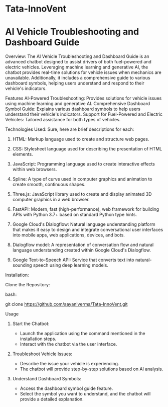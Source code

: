 # Tata-InnoVent

# AI Vehicle Troubleshooting and Dashboard Guide
Overview:
The AI Vehicle Troubleshooting and Dashboard Guide is an advanced chatbot designed to assist drivers of both fuel-powered and electric vehicles. Leveraging machine learning and generative AI, the chatbot provides real-time solutions for vehicle issues when mechanics are unavailable. Additionally, it includes a comprehensive guide to various dashboard symbols, helping users understand and respond to their vehicle's indicators.

Features
AI-Powered Troubleshooting: Provides solutions for vehicle issues using machine learning and generative AI.
Comprehensive Dashboard Symbol Guide: Explains various dashboard symbols to help users understand their vehicle's indicators.
Support for Fuel-Powered and Electric Vehicles: Tailored assistance for both types of vehicles.

Technologies Used:
Sure, here are brief descriptions for each:

1. HTML: Markup language used to create and structure web pages.
   
2. CSS: Stylesheet language used for describing the presentation of HTML elements.
   
3. JavaScript: Programming language used to create interactive effects within web browsers.

4. Spline: A type of curve used in computer graphics and animation to create smooth, continuous shapes.

5. Three.js: JavaScript library used to create and display animated 3D computer graphics in a web browser.

6. FastAPI: Modern, fast (high-performance), web framework for building APIs with Python 3.7+ based on standard Python type hints.

7. Google Cloud's Dialogflow: Natural language understanding platform that makes it easy to design and integrate conversational user interfaces into mobile apps, web applications, devices, and bots.

8. Dialogflow model: A representation of conversation flow and natural language understanding created within Google Cloud's Dialogflow.

9. Google Text-to-Speech API: Service that converts text into natural-sounding speech using deep learning models.



Installation:

Clone the Repository:
   
   bash:
   
   git clone https://github.com/aayaniverma/Tata-InnoVent.git
  



Usage

1. Start the Chatbot:
   - Launch the application using the command mentioned in the installation steps.
   - Interact with the chatbot via the user interface.

2. Troubleshoot Vehicle Issues:
   - Describe the issue your vehicle is experiencing.
   - The chatbot will provide step-by-step solutions based on AI analysis.

3. Understand Dashboard Symbols:
   - Access the dashboard symbol guide feature.
   - Select the symbol you want to understand, and the chatbot will provide a detailed explanation.
  
     

   

